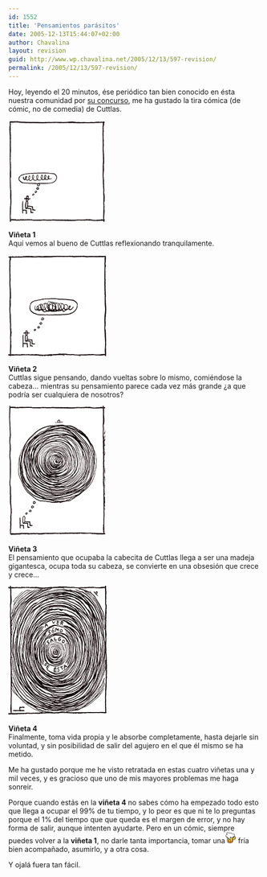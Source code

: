 ```yaml
---
id: 1552
title: 'Pensamientos parásitos'
date: 2005-12-13T15:44:07+02:00
author: Chavalina
layout: revision
guid: http://www.wp.chavalina.net/2005/12/13/597-revision/
permalink: /2005/12/13/597-revision/
---
```

Hoy, leyendo el 20 minutos, ése periódico tan bien conocido en ésta nuestra comunidad por <a href="http://www.chavalina.net/comentar.php?idpost=488" target="_blank">su concurso</a>, me ha gustado la tira cómica (de cómic, no de comedia) de Cuttlas.

<p class="imgcentro">
  <img src="/imagenes/fotos/cuttlas-dic-1.gif" alt="Cuttlas comienza a pensar" />
</p>

**Viñeta 1**  
Aquí vemos al bueno de Cuttlas reflexionando tranquilamente.

<p class="imgcentro">
  <img src="/imagenes/fotos/cuttlas-dic-2.gif" alt="Cuttlas piensa más y más" />
</p>

**Viñeta 2**  
Cuttlas sigue pensando, dando vueltas sobre lo mismo, comiéndose la cabeza… mientras su pensamiento parece cada vez más grande ¿a que podría ser cualquiera de nosotros?

<p class="imgcentro">
  <img src="/imagenes/fotos/cuttlas-dic-3.gif" alt="La madeja de pensamientos crece" />
</p>

**Viñeta 3**  
El pensamiento que ocupaba la cabecita de Cuttlas llega a ser una madeja gigantesca, ocupa toda su cabeza, se convierte en una obsesión que crece y crece…

<p class="imgcentro">
  <img src="/imagenes/fotos/cuttlas-dic-4.gif" alt="¿Y ahora cómo salgo de ésta?" />
</p>

**Viñeta 4**  
Finalmente, toma vida propia y le absorbe completamente, hasta dejarle sin voluntad, y sin posibilidad de salir del agujero en el que él mismo se ha metido.

Me ha gustado porque me he visto retratada en estas cuatro viñetas una y mil veces, y es gracioso que uno de mis mayores problemas me haga sonreir.

Porque cuando estás en la **viñeta 4** no sabes cómo ha empezado todo esto que llega a ocupar el 99% de tu tiempo, y lo peor es que ni te lo preguntas porque el 1% del tiempo que que queda es el margen de error, y no hay forma de salir, aunque intenten ayudarte. Pero en un cómic, siempre puedes volver a la **viñeta 1**, no darle tanta importancia, tomar una![cerveza](/imagenes/emoticonos/cerveza.gif) fría bien acompañado, asumirlo, y a otra cosa.

Y ojalá fuera tan fácil.